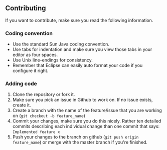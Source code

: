 Contributing
------------
If you want to contribute, make sure you read the following information.

### Coding convention
* Use the standard Sun Java coding convention.
* Use tabs for indentation and make sure you view those tabs in
  your editor as four spaces.
* Use Unix line-endings for consistency.
* Remember that Eclipse can easily auto format your code if you configure it
  right.

### Adding code
1. Clone the repository or fork it.
2. Make sure you pick an issue in Github to work on. If no issue exists,
   create it. 
3. Create a branch with the name of the feature/issue that you are working on 
   (`git checkout -b feature_name`)
4. Commit your changes, make sure you do this nicely. Rather ten detailed
   commits describing each individual change than one commit that says:
   `Implemented feature x`
5. Push your changes to the branch on github (`git push origin feature_name`)
   or merge with the master branch if you're finished.
